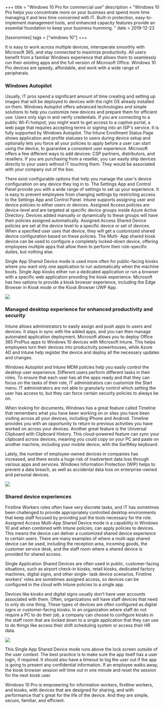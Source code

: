 +++
title = "Windows 10 Pro for commercial use"
description = "Windows 10 Pro helps you concentrate more on your business and spend more time managing it and less time concerned with IT. Built-in protection, easy-to-implement management tools, and enhanced capacity features provide an essential foundation to keep your business humming. "
date = 2019-12-23

[taxonomies]
tags = ["windows 10"]
+++

It is easy to work across multiple devices, interoperate smoothly with
Microsoft 365, and stay connected to maximize productivity. All users
benefit from a familiar Windows experience that allows them to
seamlessly run their existing apps and the full version of Microsoft
Office. Windows 10 Pro devices are speedy, affordable, and work with a
wide range of peripherals.

### Windows Autopilot

Usually, IT pros spend a significant amount of time creating and setting
up images that will be deployed to devices with the right OS already
installed on them. Windows Autopilot offers advanced technologies and
simple solutions to help you customize new devices and prepare them for
efficient use. Users only sign in and verify credentials. If you are
connecting to a public Wi-Fi hotspot, you might want to get access to a
captive portal, a web page that requires accepting terms or signing into
an ISP's service. It is fully supported by Windows Autopilot.
The Intune Enrollment Status Page shows application and profile statuses
to users during device setup and optionally lets you force all your
policies to apply before a user can start using the device, to guarantee
a consistent user experience. Microsoft offers a few different ways to
add devices: CSP partners, distributors, and resellers. If you
are purchasing from a reseller, you can easily ship devices directly to
your users without IT touching them. They would be associated with your
company out of the box.

There exist configurable options that help you manage the user's device
configuration on any device they log in to. The Settings App and Control
Panel provide you with a wide range of settings to set up your
experience. It is easy to prevent employees from changing settings by
restricting access to the Settings App and Control Panel. Intune
supports assigning user and device policies to either users or devices.
Assigned Access policies are device-level and are targeted at specific
device groups inside Azure Active Directory. Devices added manually or
dynamically to these groups will have their policies assigned
automatically. Assigned Access Shared Device policies are set at the
device level to a specific device or set of devices. When a specified
user uses that device, they will get a customized shared device
configuration based on these policies. The Multi- App shared kiosk
device can be used to configure a completely locked-down device,
offering employees multiple apps that allow them to perform their
role-specific duties, but nothing else.

Single App Shared Device mode is used more often for public-facing
kiosks where you want only one application to run automatically when the
machine boots. Single App kiosks either run a dedicated application or
run a browser with a specific web application providing the kiosk
experience. Microsoft has two options to provide a kiosk browser
experience, including the Edge Browser in Kiosk mode or the Kiosk Browser
UWP App.

![](https://o365hq.com/images/638.png)

### Managed desktop experience for enhanced productivity and security

Intune allows administrators to easily assign and push apps to users and
devices. It stays in sync with the added apps, and you can then manage
automated application deployment. Microsoft allows you to deploy Office
365 ProPlus apps to Windows 10 devices with Microsoft Intune. This helps
employees turn their devices into productivity powerhouses, while Azure
AD and Intune help register the device and deploy all the necessary
updates and changes.

Windows Autopilot and Intune MDM policies help you easily
control the desktop user experience. Different users perform different tasks
in their roles. To ensure that each user has all the apps ready and that
they can focus on the tasks of their role, IT administrators can
customize the Start menu. IT administrators are not able to granularly
control which setting the user has access to, but they can force certain
security policies to always be on.

When looking for documents, Windows has a great feature called Timeline
that remembers what you have been working on or sites you have been
visiting across all your devices, including iPhone and Android. Timeline
provides you with an opportunity to return to previous activities you
have worked on across your devices. Another great feature is the
Universal Clipboard with Clipboard History. This cloud-powered feature
can sync your clipboard across devices, meaning you could copy on your PC
and paste on another machine, including your mobile device, with the
SwiftKey keyboard.

Lately, the number of employee-owned devices in companies has
increased, and there exists a huge risk of inadvertent data loss through
various apps and services. Windows Information Protection (WIP)
helps to prevent a data breach, as well as accidental data loss on
enterprise-owned and personal devices.

![](https://o365hq.com/images/639.png)

### Shared device experiences

Firstline Workers roles often have very discrete tasks, and IT has
sometimes been challenged to provide appropriately controlled desktop
environments that keep staff focused by providing just the tools
necessary for the role. Assigned Access Multi-App Shared Device mode is
a capability in Windows 10 and when combined with Intune policies, can apply
policies to devices. This means the device can deliver a customized
shared device experience to certain users. There are many examples of
where a multi-app shared device can be used, including the reception area,
incoming goods, the customer service desk, and the staff room where a shared
device is provided for shared access.

Single Application Shared Devices are often used in public,
customer-facing situations, such as airport check-in kiosks, retail
kiosks, dedicated factory machines, digital signs, and other single-
task device scenarios. Firstline workers' roles are sometimes assigned
access, so devices can be configured in the cloud with Intune policies to a
single app.

Devices like kiosks and digital signs usually don't have user accounts
associated with them. Often, organizations will have staff devices that
need to only do one thing. These types of devices are often configured
as digital signs or customer-facing kiosks. In an organization where
staff do not require a PC to do their job, a company can choose to
configure kiosks in the staff room that are locked down to a single
application that they can use to do things like access their shift
scheduling system or access their HR data.

![](https://o365hq.com/images/640.png)

This Single App Shared Device mode runs above the lock screen outside of
the user context. The best practice is to make sure the app itself has a
user login, if required. It should also have a timeout to log the user
out if the app is going to present any confidential information. If an
employee walks away, the kiosk browser session will time out in one
minute and reset the session for the next kiosk user.

Windows 10 Pro is empowering for information workers, firstline workers,
and kiosks, with devices that are designed for sharing, and with performance
that's great for the life of the device. And they are simple, secure,
familiar, and efficient.
